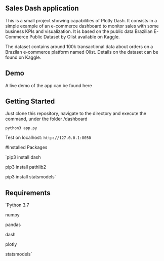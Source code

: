 ## Sales Dash application

This is a small project showing capabilities of Plotly Dash. 
It consists in a simple example of an e-commerce dashboard to monitor sales with some business KPIs and visualization.
It is based on the public data Brazilian E-Commerce Public Dataset by Olist available on Kaggle.

The dataset contains around 100k transactional data about orders on a Brazilan e-commerce platform named Olist. 
Details on the dataset can be found on Kaggle.

## Demo

A live demo of the app can be found here

## Getting Started

Just clone this repository, navigate to the directory and execute the command, under the folder /dashboard

`python3 app.py`

Test on localhost: ` http://127.0.0.1:8050 `

#Installed Packages 

`pip3 install dash

pip3 install pathlib2

pip3 install statsmodels`

## Requirements

`Python 3.7

numpy

pandas

dash

plotly

statsmodels`
